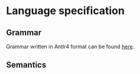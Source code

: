 # Language specification

## Grammar
Grammar written in Antlr4 format can be found [here](./src/main/kotlin/cz/vutbr/fit/knot/enticing/mg4j/compiler/parser/Mg4jEql.g4).

## Semantics
